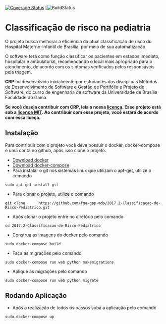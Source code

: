   [![Coverage Status](https://coveralls.io/repos/github/fga-gpp-mds/2017.2-Classificacao-de-Risco-Pediatrico/badge.svg?branch=master)](https://coveralls.io/github/fga-gpp-mds/2017.2-Classificacao-de-Risco-Pediatrico?branch=master)
  [![BuildStatus](https://travis-ci.org/fga-gpp-mds/2017.2-Classificacao-de-Risco-Pediatrico.svg?branch=devel)  
# Classificação de risco na pediatria

O projeto busca melhorar a eficiência da atual classificação de risco do Hospital Materno-Infantil de Brasília, por meio de sua automatização.

O software terá como função classificar os pacientes em estados imediato,  hospitalar e ambulatorial, recomendando o local mais apropriado para o atendimento, de acordo com os sintomas verificados pelos responsáveis pela triagem.

**CRP** foi desenvolvido inicialmente por estudantes das disciplinas Métodos de Desenvolvimento de Software e Gestão de Portifólio e Projeto de Software, do curso de engenharia de software da Universidade de Brasília Faculdade do Gama.


**Se você deseja contribuir com CRP, leia a nossa [licença](https://github.com/fga-gpp-mds/2017.2-Classificacao-de-Risco-Pediatrico/blob/master/LICENSE). Esse projeto está sob a [licença MIT](https://mit-license.org/). Ao contribuir com esse projeto, você estará de acordo com essa liceça.**


## Instalação

Para contribuir com o projeto você deve possuir o docker, docker-compose e uma conta no github, após isso clone o projeto.
  - [Download docker](https://docs.docker.com/engine/installation/)
  - [Download docker-compose](https://docs.docker.com/compose/install/)
  - Para instalar o git nos sistemas linux que utilizam o apt-get, utilize o comando

  ``` sudo apt-get install git ```

  - Para clonar o projeto, utilize o comando

  `git clone      https://github.com/fga-gpp-mds/2017.2-Classificacao-de-Risco-Pediatrico.git`

  - Após clonar o projeto entre no diretório pelo comando

  `cd 2017.2-Classificacao-de-Risco-Pediatrico`

  - Construa as imagens do docker pelo comando

  `sudo docker-compose build`

  - Faça as migrações pelo comando

  `sudo docker-compose run web python makemigrations`

  - Aplique as migrações pelo comando

  `sudo docker-compose run web python migrate`

  ## Rodando Aplicação

  - Após a realização de todos os passos suba a aplicação pelo comando

  `sudo docker-compose up`
